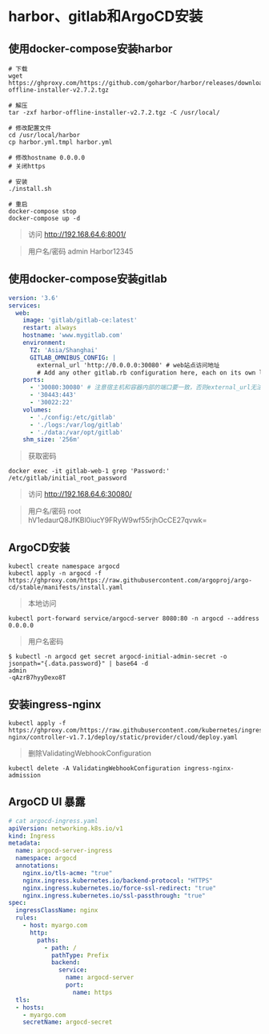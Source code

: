 # harbor、gitlab和ArgoCD安装

## 使用docker-compose安装harbor

```
# 下载
wget https://ghproxy.com/https://github.com/goharbor/harbor/releases/download/v2.7.2/harbor-offline-installer-v2.7.2.tgz

# 解压
tar -zxf harbor-offline-installer-v2.7.2.tgz -C /usr/local/

# 修改配置文件
cd /usr/local/harbor
cp harbor.yml.tmpl harbor.yml

# 修改hostname 0.0.0.0
# 关闭https

# 安装
./install.sh

# 重启
docker-compose stop
docker-compose up -d

```

> 访问 http://192.168.64.6:8001/

> 用户名/密码  admin  Harbor12345

## 使用docker-compose安装gitlab
```yml
version: '3.6'
services:
  web:
    image: 'gitlab/gitlab-ce:latest'
    restart: always
    hostname: 'www.mygitlab.com'
    environment:
      TZ: 'Asia/Shanghai'
      GITLAB_OMNIBUS_CONFIG: |
        external_url 'http://0.0.0.0:30080' # web站点访问地址
        # Add any other gitlab.rb configuration here, each on its own line
    ports:
      - '30080:30080' # 注意宿主机和容器内部的端口要一致，否则external_url无法访问
      - '30443:443'
      - '30022:22'
    volumes:
      - './config:/etc/gitlab'
      - './logs:/var/log/gitlab'
      - './data:/var/opt/gitlab'
    shm_size: '256m'
```

> 获取密码
```
docker exec -it gitlab-web-1 grep 'Password:' /etc/gitlab/initial_root_password
```

> 访问 http://192.168.64.6:30080/

> 用户名/密码  root  hV1edaurQ8JfKBl0iucY9FRyW9wf55rjhOcCE27qvwk=

## ArgoCD安装
```
kubectl create namespace argocd
kubectl apply -n argocd -f https://ghproxy.com/https://raw.githubusercontent.com/argoproj/argo-cd/stable/manifests/install.yaml

```
> 本地访问
```
kubectl port-forward service/argocd-server 8080:80 -n argocd --address 0.0.0.0
```

> 用户名密码
```
$ kubectl -n argocd get secret argocd-initial-admin-secret -o jsonpath="{.data.password}" | base64 -d
admin
-qAzrB7hyyDexo8T
```

## 安装ingress-nginx
```
kubectl apply -f https://ghproxy.com/https://raw.githubusercontent.com/kubernetes/ingress-nginx/controller-v1.7.1/deploy/static/provider/cloud/deploy.yaml
```
> 删除ValidatingWebhookConfiguration
```
kubectl delete -A ValidatingWebhookConfiguration ingress-nginx-admission
```

## ArgoCD UI 暴露

```yaml
# cat argocd-ingress.yaml 
apiVersion: networking.k8s.io/v1
kind: Ingress
metadata:
  name: argocd-server-ingress
  namespace: argocd
  annotations:
    nginx.io/tls-acme: "true"
    nginx.ingress.kubernetes.io/backend-protocol: "HTTPS" 
    nginx.ingress.kubernetes.io/force-ssl-redirect: "true" 
    nginx.ingress.kubernetes.io/ssl-passthrough: "true" 
spec:
  ingressClassName: nginx
  rules:     
    - host: myargo.com    
      http:
        paths:
          - path: /
            pathType: Prefix    
            backend:
              service:
                name: argocd-server
                port:
                  name: https
  tls:    
  - hosts:
    - myargo.com
    secretName: argocd-secret   
```